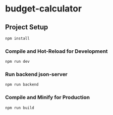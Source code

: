 # budget-calculator

## Project Setup

```sh
npm install
```

### Compile and Hot-Reload for Development

```sh
npm run dev
```

### Run backend json-server

```sh
npm run backend
```

### Compile and Minify for Production

```sh
npm run build
```
